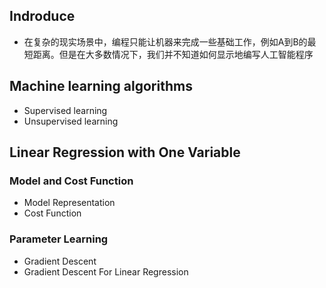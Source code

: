 ## Indroduce
* 在复杂的现实场景中，编程只能让机器来完成一些基础工作，例如A到B的最短距离。但是在大多数情况下，我们并不知道如何显示地编写人工智能程序

## Machine learning algorithms 
* Supervised learning
* Unsupervised learning

## Linear Regression with One Variable

### Model and Cost Function

* Model Representation
* Cost Function

### Parameter Learning

* Gradient Descent
* Gradient Descent For Linear Regression

